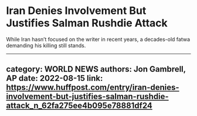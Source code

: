 # Iran Denies Involvement But Justifies Salman Rushdie Attack

While Iran hasn’t focused on the writer in recent years, a decades-old fatwa demanding his killing still stands.

---
category: WORLD NEWS
authors: Jon Gambrell, AP
date: 2022-08-15
link: https://www.huffpost.com/entry/iran-denies-involvement-but-justifies-salman-rushdie-attack_n_62fa275ee4b095e78881df24
---
